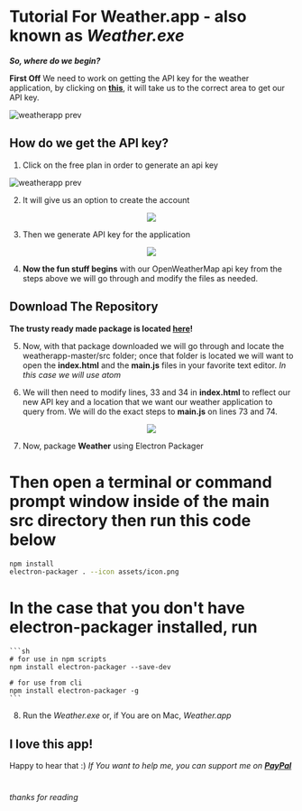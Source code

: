 # Tutorial For Weather.app - also known as *Weather.exe*
***So, where do we begin?***

**First Off** We need to work on getting the API key for the weather application, by clicking on [**this**](https://openweathermap.org/api), it will take us to the correct area to get our API key.

![weatherapp prev](https://i.gyazo.com/938c0a09ae84b0ead03421f5bcc57b9c.png)

## How do we get the API key?
1. Click on the free plan in order to generate an api key

![weatherapp prev](https://i.gyazo.com/2d6337135184c27b8e1c6593e9629c0d.png)

2. It will give us an option to create the account

<p align="center"> <img src="https://i.gyazo.com/3c0c467acff2050e8fc709ab9ef20639.gif"></p>

3. Then we generate API key for the application

<p align="center"> <img src="https://i.gyazo.com/3ea8387fd2812ae2f401df4ae5fcf15d.gif"></p>

4. **Now the fun stuff begins** with our OpenWeatherMap api key from the steps above we will go through and modify the files as needed. 

## Download The Repository
**The trusty ready made package is located [here](https://github.com/whoisroyal/weatherapp/tree/master/built)!**

5. Now, with that package downloaded we will go through and locate the weatherapp-master/src folder; once that folder is located we will want to open the **index.html** and the **main.js** files in your favorite text editor. *In this case we will use atom*

6. We will then need to modify lines, 33 and 34 in **index.html** to reflect our new API key and a location that we want our weather application to query from. We will do the exact steps to **main.js** on lines 73 and 74.

<p align="center"> <img src="https://i.gyazo.com/5c6d33dd6f1406d4089bebcc611d4665.gif"></p>

7. Now, package **Weather** using Electron Packager

  # Then open a terminal or command prompt window inside of the main src directory then run this code below
   
   ```sh
  npm install
  electron-packager . --icon assets/icon.png
   ```
   
  # In the case that you don't have electron-packager installed, run 
  
    ```sh
    # for use in npm scripts
    npm install electron-packager --save-dev

    # for use from cli
    npm install electron-packager -g
    ```

8. Run the *Weather.exe* or, if You are on Mac, *Weather.app*

## I love this app!
Happy to hear that :)
*If You want to help me, you can support me on [**PayPal**](https://www.paypal.me/kvpek)*

#
*thanks for reading*

